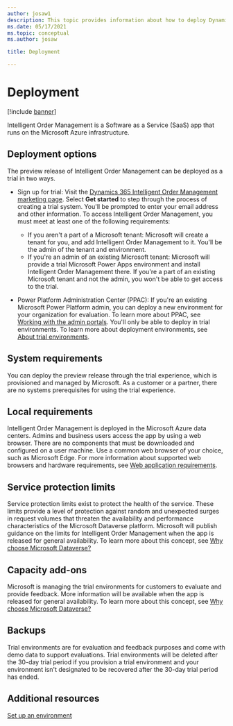 ```yaml
---
author: josaw1
description: This topic provides information about how to deploy Dynamics 365 Intelligent Order Management.
ms.date: 05/17/2021
ms.topic: conceptual
ms.author: josaw

title: Deployment

---
```



# Deployment

[!include [banner](includes/banner.md)]


Intelligent Order Management is a Software as a Service (SaaS) app that runs on the Microsoft Azure infrastructure.

## Deployment options

The preview release of Intelligent Order Management can be deployed as a trial in two ways.

-   Sign up for trial: Visit the [Dynamics 365 Intelligent Order Management marketing page](https://dynamics.microsoft.com/intelligent-order-management/). Select **Get started** to step through the process of creating a trial system. You'll be prompted to enter your email address and other information. To access Intelligent Order Management, you must meet at least one of the following requirements: 
    - If you aren't a part of a Microsoft tenant: Microsoft will create a tenant for you, and add Intelligent Order Management to it. You'll be the admin of the tenant and environment. 
    - If you're an admin of an existing Microsoft tenant: Microsoft will provide a trial Microsoft Power Apps environment and install Intelligent Order Management there. If you're a part of an existing Microsoft tenant and not the admin, you won't be able to get access to the trial. 

-   Power Platform Administration Center (PPAC): If you're an existing Microsoft Power Platform admin, you can deploy a new environment for your organization for evaluation. To learn more about PPAC, see [Working with the admin portals](/power-platform/admin/wp-work-with-admin-portals). You'll only be able to deploy in trial environments. To learn more about deployment environments, see [About trial environments](/power-platform/admin/trial-environments).

## System requirements

You can deploy the preview release through the trial experience, which is provisioned and managed by Microsoft. As a customer or a partner, there are no systems prerequisites for using the trial experience.

## Local requirements

Intelligent Order Management is deployed in the Microsoft Azure data centers. Admins and business users access the app by using a web browser. There are no components that must be downloaded and configured on a user machine. Use a common web browser of your choice, such as Microsoft Edge. For more information about supported web browsers and hardware requirements, see [Web application requirements](/power-platform/admin/web-application-requirements).

## Service protection limits

Service protection limits exist to protect the health of the service. These limits provide a level of protection against random and unexpected surges in request volumes that threaten the availability and performance characteristics of the Microsoft Dataverse platform. Microsoft will publish guidance on the limits for Intelligent Order Management when the app is released for general availability. To learn more about this concept, see [Why choose Microsoft Dataverse?](/powerapps/maker/data-platform/why-dataverse-overview)

## Capacity add-ons

Microsoft is managing the trial environments for customers to evaluate and provide feedback. More information will be available when the app is released for general availability. To learn more about this concept, see [Why choose Microsoft Dataverse?](/powerapps/maker/data-platform/why-dataverse-overview)

## Backups

Trial environments are for evaluation and feedback purposes and come with demo data to support evaluations. Trial environments will be deleted after the 30-day trial period if you provision a trial environment and your environment isn't designated to be recovered after the 30-day trial period has ended.

## Additional resources
[Set up an environment](setup.md)
